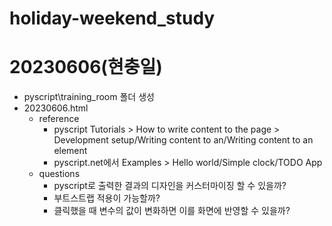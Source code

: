 # holiday-weekend_study

# 20230606(현충일)
- pyscript\training_room 폴더 생성
- 20230606.html
    - reference
        - pyscript Tutorials > How to write content to the page > Development setup/Writing content to an/Writing content to an element
        - pyscript.net에서 Examples > Hello world/Simple clock/TODO App 
    - questions
        - pyscript로 출력한 결과의 디자인을 커스터마이징 할 수 있을까? 
        - 부트스트랩 적용이 가능할까?
        - 클릭했을 때 변수의 값이 변화하면 이를 화면에 반영할 수 있을까?